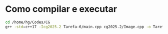 # Como compilar e executar

```bash
cd /home/hg/Codes/CG
g++ -std=c++17 -Icg2025.2 Tarefa-6/main.cpp cg2025.2/Image.cpp -o Tarefa-6/main && ./Tarefa-6/main
```
